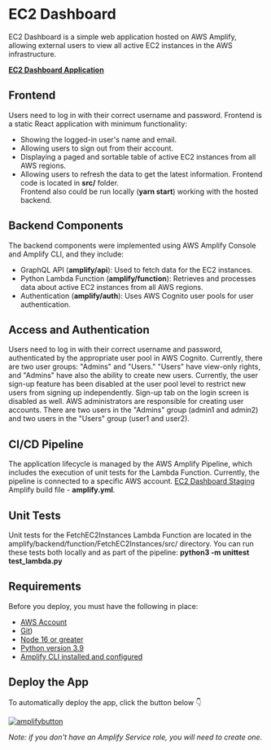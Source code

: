 # EC2 Dashboard

EC2 Dashboard is a simple web application hosted on AWS Amplify, allowing external users to view all active EC2 instances in the AWS infrastructure.

[<b>EC2 Dashboard Application</b>](https://main.d1x56yi7mlda3z.amplifyapp.com/)


## Frontend
Users need to log in with their correct username and password. 
Frontend is a static React application with minimum functionality:
 - Showing the logged-in user's name and email.
 - Allowing users to sign out from their account.
 - Displaying a paged and sortable table of active EC2 instances from all AWS regions.
 - Allowing users to refresh the data to get the latest information.
Frontend code is located in <b>src/</b> folder.  
Frontend also could be run locally (<b>yarn start</b>) working with the hosted backend.

## Backend Components
The backend components were implemented using AWS Amplify Console and Amplify CLI, and they include:
 - GraphQL API (<b>amplify/api</b>): Used to fetch data for the EC2 instances.
 - Python Lambda Function (<b>amplify/function</b>): Retrieves and processes data about active EC2 instances from all AWS regions.
 - Authentication (<b>amplify/auth</b>): Uses AWS Cognito user pools for user authentication.


## Access and Authentication
Users need to log in with their correct username and password, authenticated by the appropriate user pool in AWS Cognito. Currently, there are two user groups: "Admins" and "Users." "Users" have view-only rights, and "Admins" have also the ability to create new users.
Currently, the user sign-up feature has been disabled at the user pool level to restrict new users from signing up independently. Sign-up tab on the login screen is disabled as well.
AWS administrators are responsible for creating user accounts. There are two users in the "Admins" group (admin1 and admin2) and two users in the "Users" group (user1 and user2).


## CI/CD Pipeline
The application lifecycle is managed by the AWS Amplify Pipeline, which includes the execution of unit tests for the Lambda Function. Currently, the pipeline is connected to a specific AWS account.
[EC2 Dashboard Staging](https://main.d1x56yi7mlda3z.amplifyapp.com/)
Amplify build file - <b>amplify.yml</b>.

## Unit Tests
Unit tests for the FetchEC2Instances Lambda Function are located in the amplify/backend/function/FetchEC2Instances/src/ directory. You can run these tests both locally and as part of the pipeline:
<b>python3 -m unittest test_lambda.py</b>

## Requirements
Before you deploy, you must have the following in place:

* [AWS Account](https://aws.amazon.com/account/)
* [Git](https://github.com/git-guides/install-git))
* [Node 16 or greater](https://nodejs.org/en/download/)
* [Python version 3.9](https://www.python.org/downloads/)
* [Amplify CLI installed and configured](https://aws-amplify.github.io/docs/cli-toolchain/quickstart#quickstart)

## Deploy the App

To automatically deploy the app, click the button below 👇

[![amplifybutton](https://oneclick.amplifyapp.com/button.svg)](https://console.aws.amazon.com/amplify/home#/deploy?repo=https://github.com/okaushansky/ec2dashboard.git)

*Note: if you don't have an Amplify Service role, you will need to create one.*


